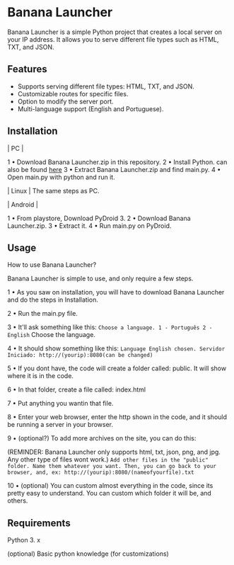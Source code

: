 # Banana Launcher

Banana Launcher is a simple Python project that creates a local server on your IP address. It allows you to serve different file types such as HTML, TXT, and JSON.

## Features

- Supports serving different file types: HTML, TXT, and JSON.
- Customizable routes for specific files.
- Option to modify the server port.
- Multi-language support (English and Portuguese).

## Installation

| PC |

1 • Download Banana Launcher.zip in this repository.
2 • Install Python. can also be found [here](https://python.com)
3 • Extract Banana Launcher.zip and find main.py.
4 • Open main.py with python and run it.


| Linux | The same steps as PC.


| Android |

1 • From playstore, Download PyDroid 3.
2 • Download Banana Launcher.zip.
3 • Extract it.
4 • Run main.py on PyDroid.


## Usage

How to use Banana Launcher?

Banana Launcher is simple to use, and only require a few steps.

1 • As you saw on installation, you will have to download Banana Launcher and do the steps in Installation.

2 • Run the main.py file.

3 • It'll ask something like this:
``Choose a language.
1 - Português
2 - English`` Choose the language.

4 • It should show something like this:
``Language English chosen.
Servidor Iniciado: http://(yourip):8080(can be changed)``

5 • If you dont have, the code will create a folder called: public. It will show where it is in the code.

6 • In that folder, create a file called: index.html

7 • Put anything you wantin that file.

8 • Enter your web browser, enter the http shown in the code, and it should be running a server in your browser.

9 • (optional?) To add more archives on the site, you can do this:

(REMINDER: Banana Launcher only supports html, txt, json, png, and jpg. Any other type of files wont work.)
``Add other files in the "public" folder. Name them whatever you want. Then, you can go back to your browser, and, ex:
http://(yourip):8080/(nameofyourfile).txt``

10 • (optional) You can custom almost everything in the code, since its pretty easy to understand. You can custom which folder it will be, and others.


## Requirements

Python 3. x

(optional) Basic python knowledge (for customizations)
